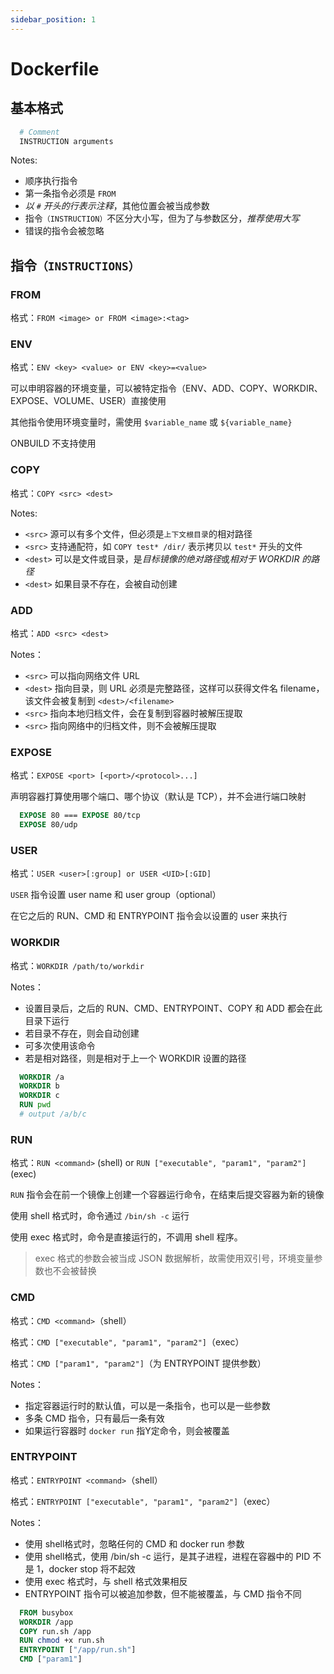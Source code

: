 ```yaml
---
sidebar_position: 1
---
```

    
# Dockerfile

## 基本格式

```dockerfile
  # Comment
  INSTRUCTION arguments
```

Notes:

* 顺序执行指令
* 第一条指令必须是 `FROM`
* *以 `#` 开头的行表示注释*，其他位置会被当成参数
* 指令`（INSTRUCTION）`不区分大小写，但为了与参数区分，*推荐使用大写*
* 错误的指令会被忽略

## 指令`（INSTRUCTIONS）`

### FROM

格式：`FROM <image> or FROM <image>:<tag>`

### ENV

格式：`ENV <key> <value> or ENV <key>=<value>`

可以申明容器的环境变量，可以被特定指令（ENV、ADD、COPY、WORKDIR、EXPOSE、VOLUME、USER）直接使用

其他指令使用环境变量时，需使用 `$variable_name` 或 `${variable_name}`

ONBUILD 不支持使用

### COPY

格式：`COPY <src> <dest>`

Notes:

* `<src>` 源可以有多个文件，但必须是`上下文根目录`的相对路径
* `<src>` 支持通配符，如 `COPY test* /dir/` 表示拷贝以 `test*` 开头的文件
* `<dest>` 可以是文件或目录，是*目标镜像的绝对路径*或*相对于 WORKDIR 的路径*
* `<dest>` 如果目录不存在，会被自动创建

### ADD

格式：`ADD <src> <dest>`

Notes：

* `<src>` 可以指向网络文件 URL
* `<dest>` 指向目录，则 URL 必须是完整路径，这样可以获得文件名 filename，该文件会被复制到 `<dest>/<filename>`
* `<src>` 指向本地归档文件，会在复制到容器时被解压提取
* `<src>` 指向网络中的归档文件，则不会被解压提取

### EXPOSE

格式：`EXPOSE <port> [<port>/<protocol>...]`

声明容器打算使用哪个端口、哪个协议（默认是 TCP），并不会进行端口映射

```dockerfile
  EXPOSE 80 === EXPOSE 80/tcp
  EXPOSE 80/udp
```

### USER

格式：`USER <user>[:group] or USER <UID>[:GID]`

`USER` 指令设置 user name 和 user group（optional）

在它之后的 RUN、CMD 和 ENTRYPOINT 指令会以设置的 user 来执行

### WORKDIR

格式：`WORKDIR /path/to/workdir`

Notes：

* 设置目录后，之后的 RUN、CMD、ENTRYPOINT、COPY 和 ADD 都会在此目录下运行
* 若目录不存在，则会自动创建
* 可多次使用该命令
* 若是相对路径，则是相对于上一个 WORKDIR 设置的路径

```dockerfile
  WORKDIR /a
  WORKDIR b
  WORKDIR c
  RUN pwd
  # output /a/b/c
```

### RUN

格式：`RUN <command>` (shell) or `RUN ["executable", "param1", "param2"]` (exec)

`RUN` 指令会在前一个镜像上创建一个容器运行命令，在结束后提交容器为新的镜像

使用 shell 格式时，命令通过 `/bin/sh -c` 运行

使用 exec 格式时，命令是直接运行的，不调用 shell 程序。
> exec 格式的参数会被当成 JSON 数据解析，故需使用双引号，环境变量参数也不会被替换

### CMD

格式：`CMD <command>`（shell）

格式：`CMD ["executable", "param1", "param2"]`（exec）

格式：`CMD ["param1", "param2"]`（为 ENTRYPOINT 提供参数）

Notes：

* 指定容器运行时的默认值，可以是一条指令，也可以是一些参数
* 多条 CMD 指令，只有最后一条有效
* 如果运行容器时 `docker run` 指Y定命令，则会被覆盖

### ENTRYPOINT

格式：`ENTRYPOINT <command>`（shell）

格式：`ENTRYPOINT ["executable", "param1", "param2"]`（exec）

Notes：

* 使用 shell格式时，忽略任何的 CMD 和 docker run 参数
* 使用 shell格式，使用 /bin/sh -c 运行，是其子进程，进程在容器中的 PID 不是 1，docker stop 将不起效
* 使用 exec 格式时，与 shell 格式效果相反
* ENTRYPOINT 指令可以被追加参数，但不能被覆盖，与 CMD 指令不同

```dockerfile
  FROM busybox
  WORKDIR /app
  COPY run.sh /app
  RUN chmod +x run.sh
  ENTRYPOINT ["/app/run.sh"]
  CMD ["param1"]
```

      